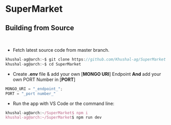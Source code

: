 # SuperMarket

## Building from Source

<br>

- Fetch latest source code from master branch.

```js
khushal-ag@arch:~$ git clone https://github.com/Khushal-ag/SuperMarket
khushal-ag@arch:~$ cd SuperMarket
```

- Create **.env** file & add your own [**MONGO URI**] Endpoint **And** add your own PORT Number in [**PORT**]

```js
MONGO_URI = "_endpoint_";
PORT = "_port number_"
```

- Run the app with VS Code or the command line:

```js
khushal-ag@arch:~/SuperMarket$ npm i
khushal-ag@arch:~/SuperMarket$ npm run dev
```
